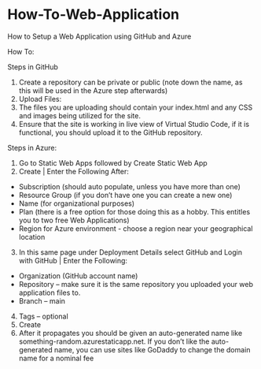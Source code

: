 # How-To-Web-Application
How to Setup a Web Application using GitHub and Azure

How To: 

Steps in GitHub
1.	Create a repository can be private or public (note down the name, as this will be used in the Azure step afterwards)
2.	Upload Files:
3.	The files you are uploading should contain your index.html and any CSS and images being utilized for the site.
4.	Ensure that the site is working in live view of Virtual Studio Code, if it is functional, you should upload it to the GitHub repository. 

Steps in Azure: 
1.	Go to Static Web Apps followed by Create Static Web App 
2.	Create | Enter the Following After: 
  -	Subscription (should auto populate, unless you have more than one)
  -	Resource Group (if you don’t have one you can create a new one) 
  - Name (for organizational purposes) 
  -	Plan (there is a free option for those doing this as a hobby. This entitles you to two free Web Applications)
  -	Region for Azure environment - choose a region near your geographical location
3.	In this same page under Deployment Details select GitHub and Login with GitHub | Enter the Following: 
  - Organization (GitHub account name) 
  -	Repository – make sure it is the same repository you uploaded your web application files to. 
  -	Branch – main 
4.	Tags – optional 
5.	Create 
6.	After it propagates you should be given an auto-generated name like something-random.azurestaticapp.net. If you don’t like the auto-generated name, you can use sites like GoDaddy to change the domain name for a nominal fee
